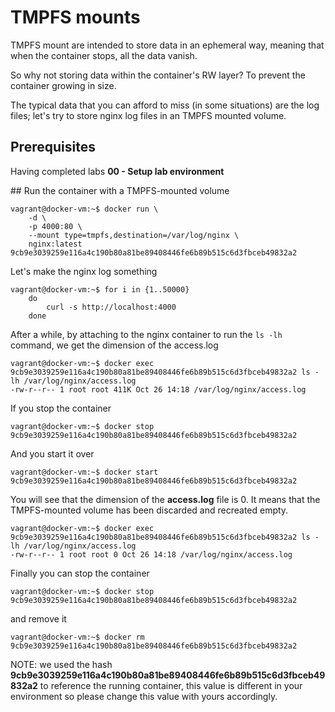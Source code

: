 # TMPFS mounts


TMPFS mount are intended to store data in an ephemeral way, meaning that when the container stops, all the data vanish.

So why not storing data within the container's RW layer? To prevent the container growing in size.

The typical data that you can afford to miss (in some situations) are the log files; let's try to store nginx log files in an TMPFS mounted volume.


## Prerequisites

Having completed labs **00 - Setup lab environment**

## Run the container with a TMPFS-mounted volume

```console
vagrant@docker-vm:~$ docker run \
    -d \
    -p 4000:80 \
    --mount type=tmpfs,destination=/var/log/nginx \
    nginx:latest
9cb9e3039259e116a4c190b80a81be89408446fe6b89b515c6d3fbceb49832a2
```

Let's make the nginx log something

```console
vagrant@docker-vm:~$ for i in {1..50000} 
    do 
        curl -s http://localhost:4000 
    done
```

After a while, by attaching to the nginx container to run the `ls -lh` command, we get the dimension of the access.log

```console
vagrant@docker-vm:~$ docker exec 9cb9e3039259e116a4c190b80a81be89408446fe6b89b515c6d3fbceb49832a2 ls -lh /var/log/nginx/access.log
-rw-r--r-- 1 root root 411K Oct 26 14:18 /var/log/nginx/access.log
```

If you stop the container

```console
vagrant@docker-vm:~$ docker stop 9cb9e3039259e116a4c190b80a81be89408446fe6b89b515c6d3fbceb49832a2
```

And you start it over

```console
vagrant@docker-vm:~$ docker start 9cb9e3039259e116a4c190b80a81be89408446fe6b89b515c6d3fbceb49832a2
```

You will see that the dimension of the **access.log** file is 0. It means that the TMPFS-mounted volume has been discarded and recreated empty.

```console
vagrant@docker-vm:~$ docker exec 9cb9e3039259e116a4c190b80a81be89408446fe6b89b515c6d3fbceb49832a2 ls -lh /var/log/nginx/access.log
-rw-r--r-- 1 root root 0 Oct 26 14:18 /var/log/nginx/access.log
```

Finally you can stop the container

```console
vagrant@docker-vm:~$ docker stop 9cb9e3039259e116a4c190b80a81be89408446fe6b89b515c6d3fbceb49832a2
```

and remove it

```console
vagrant@docker-vm:~$ docker rm 9cb9e3039259e116a4c190b80a81be89408446fe6b89b515c6d3fbceb49832a2
```

NOTE: we used the hash **9cb9e3039259e116a4c190b80a81be89408446fe6b89b515c6d3fbceb49832a2** to reference the running container, this value is different in your environment so please change this value with yours accordingly.

